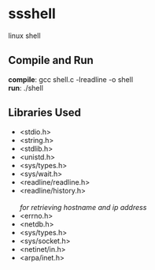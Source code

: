 # ssshell
linux shell

## Compile and Run
**compile**:	gcc shell.c -lreadline -o shell<br>
**run**:		./shell

## Libraries Used
* <stdio.h> 
* <string.h> 
* <stdlib.h> 
* <unistd.h> 
* <sys/types.h> 
* <sys/wait.h> 
* <readline/readline.h> 
* <readline/history.h><br><br>
_for retrieving hostname and ip address_
* <errno.h> 
* <netdb.h> 
* <sys/types.h> 
* <sys/socket.h> 
* <netinet/in.h> 
* <arpa/inet.h> 
